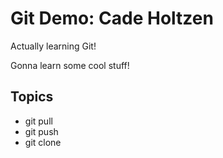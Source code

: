 # Git Demo: Cade Holtzen

Actually learning Git!

Gonna learn some cool stuff!

## Topics
- git pull
- git push
- git clone